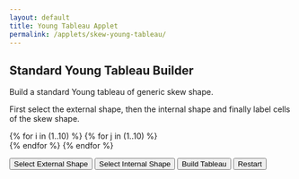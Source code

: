 ```yaml
---
layout: default
title: Young Tableau Applet
permalink: /applets/skew-young-tableau/
---
```


## Standard Young Tableau Builder

Build a standard Young tableau of generic skew shape.

First select the external shape, then the internal shape and finally label cells of the skew shape.

<link rel="stylesheet" href="/assets/css/applets/grid-style.css">


<div class="grid-container">
  {% for i in (1..10) %}
    {% for j in (1..10) %}
      <div class="grid-item" id="{{ i }}-{{ j }}"></div>
    {% endfor %}
  {% endfor %}
</div>


<button id="button1">Select External Shape</button>
<button id="button2">Select Internal Shape</button>
<button id="button3">Build Tableau</button>
<button id="restart">Restart</button>


<div id="message-1"></div>
<div id="message-2"></div>
<div id="message-3"></div>

<script src="https://code.jquery.com/jquery-3.6.0.min.js"></script>
<script src="/assets/js/young-tableau.js"></script>